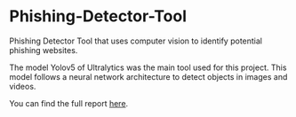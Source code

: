 # Phishing-Detector-Tool
Phishing Detector Tool that uses computer vision to identify potential phishing websites.

The model Yolov5 of Ultralytics was the main tool used for this project. This model follows a neural network architecture to detect objects in images and videos.

You can find the full report [here](https://github.com/theguilhermealmeida/Phishing-Detector-Tool/blob/main/Report_PI.pdf).

